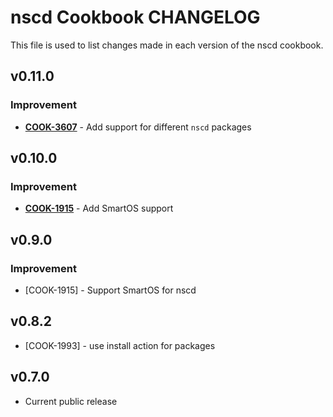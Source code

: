 nscd Cookbook CHANGELOG
=======================
This file is used to list changes made in each version of the nscd cookbook.


v0.11.0
-------
### Improvement
- **[COOK-3607](https://tickets.opscode.com/browse/COOK-3607)** - Add support for different `nscd` packages


v0.10.0
-------
### Improvement
- **[COOK-1915](https://tickets.opscode.com/browse/COOK-1915)** - Add SmartOS support

v0.9.0
------
### Improvement
- [COOK-1915] - Support SmartOS for nscd

v0.8.2
------
- [COOK-1993] - use install action for packages

v0.7.0
------
- Current public release
